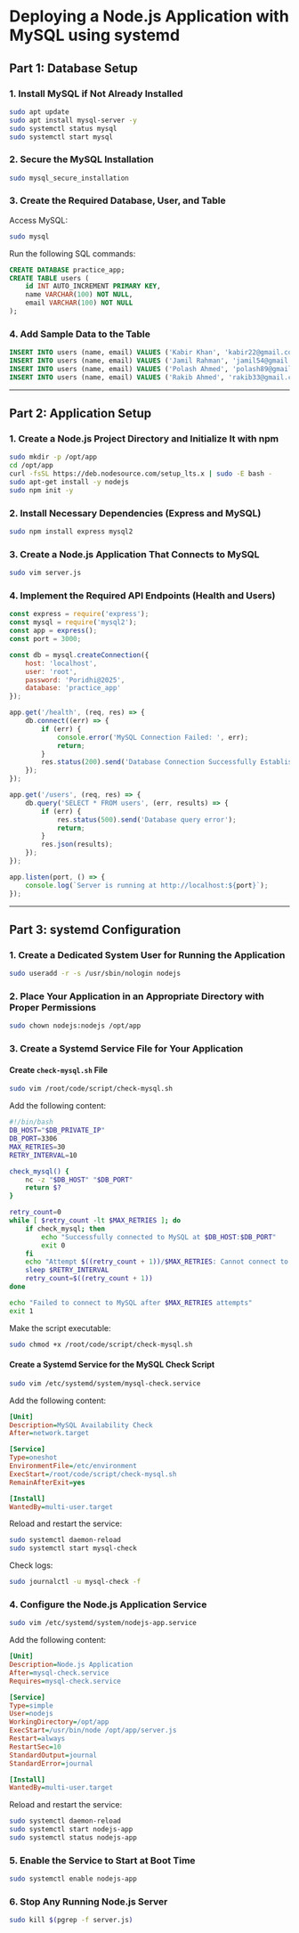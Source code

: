 # Deploying a Node.js Application with MySQL using systemd

## Part 1: Database Setup

### 1. Install MySQL if Not Already Installed
```sh
sudo apt update
sudo apt install mysql-server -y
sudo systemctl status mysql
sudo systemctl start mysql
```

### 2. Secure the MySQL Installation
```sh
sudo mysql_secure_installation
```

### 3. Create the Required Database, User, and Table
Access MySQL:
```sh
sudo mysql
```
Run the following SQL commands:
```sql
CREATE DATABASE practice_app;
CREATE TABLE users (
    id INT AUTO_INCREMENT PRIMARY KEY,
    name VARCHAR(100) NOT NULL,
    email VARCHAR(100) NOT NULL
);
```

### 4. Add Sample Data to the Table
```sql
INSERT INTO users (name, email) VALUES ('Kabir Khan', 'kabir22@gmail.com');
INSERT INTO users (name, email) VALUES ('Jamil Rahman', 'jamil54@gmail.com');
INSERT INTO users (name, email) VALUES ('Polash Ahmed', 'polash89@gmail.com');
INSERT INTO users (name, email) VALUES ('Rakib Ahmed', 'rakib33@gmail.com');
```

---

## Part 2: Application Setup

### 1. Create a Node.js Project Directory and Initialize It with npm
```sh
sudo mkdir -p /opt/app
cd /opt/app
curl -fsSL https://deb.nodesource.com/setup_lts.x | sudo -E bash -
sudo apt-get install -y nodejs
sudo npm init -y
```

### 2. Install Necessary Dependencies (Express and MySQL)
```sh
sudo npm install express mysql2
```

### 3. Create a Node.js Application That Connects to MySQL
```sh
sudo vim server.js
```

### 4. Implement the Required API Endpoints (Health and Users)
```js
const express = require('express');
const mysql = require('mysql2');
const app = express();
const port = 3000;

const db = mysql.createConnection({
    host: 'localhost',
    user: 'root',
    password: 'Poridhi@2025',
    database: 'practice_app'
});

app.get('/health', (req, res) => {
    db.connect((err) => {
        if (err) {
            console.error('MySQL Connection Failed: ', err);
            return;
        }
        res.status(200).send('Database Connection Successfully Established.');
    });
});

app.get('/users', (req, res) => {
    db.query('SELECT * FROM users', (err, results) => {
        if (err) {
            res.status(500).send('Database query error');
            return;
        }
        res.json(results);
    });
});

app.listen(port, () => {
    console.log(`Server is running at http://localhost:${port}`);
});
```

---

## Part 3: systemd Configuration

### 1. Create a Dedicated System User for Running the Application
```sh
sudo useradd -r -s /usr/sbin/nologin nodejs
```

### 2. Place Your Application in an Appropriate Directory with Proper Permissions
```sh
sudo chown nodejs:nodejs /opt/app
```

### 3. Create a Systemd Service File for Your Application

#### Create `check-mysql.sh` File
```sh
sudo vim /root/code/script/check-mysql.sh
```
Add the following content:
```sh
#!/bin/bash
DB_HOST="$DB_PRIVATE_IP"
DB_PORT=3306
MAX_RETRIES=30
RETRY_INTERVAL=10

check_mysql() {
    nc -z "$DB_HOST" "$DB_PORT"
    return $?
}

retry_count=0
while [ $retry_count -lt $MAX_RETRIES ]; do
    if check_mysql; then
        echo "Successfully connected to MySQL at $DB_HOST:$DB_PORT"
        exit 0
    fi
    echo "Attempt $((retry_count + 1))/$MAX_RETRIES: Cannot connect to MySQL at $DB_HOST:$DB_PORT. Retrying in $RETRY_INTERVAL seconds..."
    sleep $RETRY_INTERVAL
    retry_count=$((retry_count + 1))
done

echo "Failed to connect to MySQL after $MAX_RETRIES attempts"
exit 1
```
Make the script executable:
```sh
sudo chmod +x /root/code/script/check-mysql.sh
```

#### Create a Systemd Service for the MySQL Check Script
```sh
sudo vim /etc/systemd/system/mysql-check.service
```
Add the following content:
```ini
[Unit]
Description=MySQL Availability Check
After=network.target

[Service]
Type=oneshot
EnvironmentFile=/etc/environment
ExecStart=/root/code/script/check-mysql.sh
RemainAfterExit=yes

[Install]
WantedBy=multi-user.target
```

Reload and restart the service:
```sh
sudo systemctl daemon-reload
sudo systemctl start mysql-check
```
Check logs:
```sh
sudo journalctl -u mysql-check -f
```

### 4. Configure the Node.js Application Service
```sh
sudo vim /etc/systemd/system/nodejs-app.service
```
Add the following content:
```ini
[Unit]
Description=Node.js Application
After=mysql-check.service
Requires=mysql-check.service

[Service]
Type=simple
User=nodejs
WorkingDirectory=/opt/app
ExecStart=/usr/bin/node /opt/app/server.js
Restart=always
RestartSec=10
StandardOutput=journal
StandardError=journal

[Install]
WantedBy=multi-user.target
```

Reload and restart the service:
```sh
sudo systemctl daemon-reload
sudo systemctl start nodejs-app
sudo systemctl status nodejs-app
```

### 5. Enable the Service to Start at Boot Time
```sh
sudo systemctl enable nodejs-app
```

### 6. Stop Any Running Node.js Server
```sh
sudo kill $(pgrep -f server.js)
```

